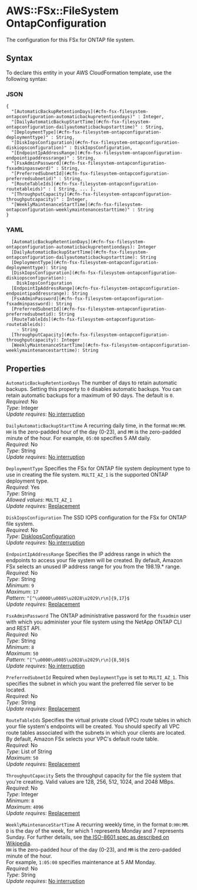 # AWS::FSx::FileSystem OntapConfiguration<a name="aws-properties-fsx-filesystem-ontapconfiguration"></a>

The configuration for this FSx for ONTAP file system\.

## Syntax<a name="aws-properties-fsx-filesystem-ontapconfiguration-syntax"></a>

To declare this entity in your AWS CloudFormation template, use the following syntax:

### JSON<a name="aws-properties-fsx-filesystem-ontapconfiguration-syntax.json"></a>

```
{
  "[AutomaticBackupRetentionDays](#cfn-fsx-filesystem-ontapconfiguration-automaticbackupretentiondays)" : Integer,
  "[DailyAutomaticBackupStartTime](#cfn-fsx-filesystem-ontapconfiguration-dailyautomaticbackupstarttime)" : String,
  "[DeploymentType](#cfn-fsx-filesystem-ontapconfiguration-deploymenttype)" : String,
  "[DiskIopsConfiguration](#cfn-fsx-filesystem-ontapconfiguration-diskiopsconfiguration)" : DiskIopsConfiguration,
  "[EndpointIpAddressRange](#cfn-fsx-filesystem-ontapconfiguration-endpointipaddressrange)" : String,
  "[FsxAdminPassword](#cfn-fsx-filesystem-ontapconfiguration-fsxadminpassword)" : String,
  "[PreferredSubnetId](#cfn-fsx-filesystem-ontapconfiguration-preferredsubnetid)" : String,
  "[RouteTableIds](#cfn-fsx-filesystem-ontapconfiguration-routetableids)" : [ String, ... ],
  "[ThroughputCapacity](#cfn-fsx-filesystem-ontapconfiguration-throughputcapacity)" : Integer,
  "[WeeklyMaintenanceStartTime](#cfn-fsx-filesystem-ontapconfiguration-weeklymaintenancestarttime)" : String
}
```

### YAML<a name="aws-properties-fsx-filesystem-ontapconfiguration-syntax.yaml"></a>

```
  [AutomaticBackupRetentionDays](#cfn-fsx-filesystem-ontapconfiguration-automaticbackupretentiondays): Integer
  [DailyAutomaticBackupStartTime](#cfn-fsx-filesystem-ontapconfiguration-dailyautomaticbackupstarttime): String
  [DeploymentType](#cfn-fsx-filesystem-ontapconfiguration-deploymenttype): String
  [DiskIopsConfiguration](#cfn-fsx-filesystem-ontapconfiguration-diskiopsconfiguration): 
    DiskIopsConfiguration
  [EndpointIpAddressRange](#cfn-fsx-filesystem-ontapconfiguration-endpointipaddressrange): String
  [FsxAdminPassword](#cfn-fsx-filesystem-ontapconfiguration-fsxadminpassword): String
  [PreferredSubnetId](#cfn-fsx-filesystem-ontapconfiguration-preferredsubnetid): String
  [RouteTableIds](#cfn-fsx-filesystem-ontapconfiguration-routetableids): 
    - String
  [ThroughputCapacity](#cfn-fsx-filesystem-ontapconfiguration-throughputcapacity): Integer
  [WeeklyMaintenanceStartTime](#cfn-fsx-filesystem-ontapconfiguration-weeklymaintenancestarttime): String
```

## Properties<a name="aws-properties-fsx-filesystem-ontapconfiguration-properties"></a>

`AutomaticBackupRetentionDays`  <a name="cfn-fsx-filesystem-ontapconfiguration-automaticbackupretentiondays"></a>
The number of days to retain automatic backups\. Setting this property to `0` disables automatic backups\. You can retain automatic backups for a maximum of 90 days\. The default is `0`\.  
*Required*: No  
*Type*: Integer  
*Update requires*: [No interruption](https://docs.aws.amazon.com/AWSCloudFormation/latest/UserGuide/using-cfn-updating-stacks-update-behaviors.html#update-no-interrupt)

`DailyAutomaticBackupStartTime`  <a name="cfn-fsx-filesystem-ontapconfiguration-dailyautomaticbackupstarttime"></a>
A recurring daily time, in the format `HH:MM`\. `HH` is the zero\-padded hour of the day \(0\-23\), and `MM` is the zero\-padded minute of the hour\. For example, `05:00` specifies 5 AM daily\.   
*Required*: No  
*Type*: String  
*Update requires*: [No interruption](https://docs.aws.amazon.com/AWSCloudFormation/latest/UserGuide/using-cfn-updating-stacks-update-behaviors.html#update-no-interrupt)

`DeploymentType`  <a name="cfn-fsx-filesystem-ontapconfiguration-deploymenttype"></a>
Specifies the FSx for ONTAP file system deployment type to use in creating the file system\. `MULTI_AZ_1` is the supported ONTAP deployment type\.  
*Required*: Yes  
*Type*: String  
*Allowed values*: `MULTI_AZ_1`  
*Update requires*: [Replacement](https://docs.aws.amazon.com/AWSCloudFormation/latest/UserGuide/using-cfn-updating-stacks-update-behaviors.html#update-replacement)

`DiskIopsConfiguration`  <a name="cfn-fsx-filesystem-ontapconfiguration-diskiopsconfiguration"></a>
The SSD IOPS configuration for the FSx for ONTAP file system\.  
*Required*: No  
*Type*: [DiskIopsConfiguration](aws-properties-fsx-filesystem-openzfsconfiguration-diskiopsconfiguration.md)  
*Update requires*: [No interruption](https://docs.aws.amazon.com/AWSCloudFormation/latest/UserGuide/using-cfn-updating-stacks-update-behaviors.html#update-no-interrupt)

`EndpointIpAddressRange`  <a name="cfn-fsx-filesystem-ontapconfiguration-endpointipaddressrange"></a>
Specifies the IP address range in which the endpoints to access your file system will be created\. By default, Amazon FSx selects an unused IP address range for you from the 198\.19\.\* range\.  
*Required*: No  
*Type*: String  
*Minimum*: `9`  
*Maximum*: `17`  
*Pattern*: `^[^\u0000\u0085\u2028\u2029\r\n]{9,17}$`  
*Update requires*: [Replacement](https://docs.aws.amazon.com/AWSCloudFormation/latest/UserGuide/using-cfn-updating-stacks-update-behaviors.html#update-replacement)

`FsxAdminPassword`  <a name="cfn-fsx-filesystem-ontapconfiguration-fsxadminpassword"></a>
The ONTAP administrative password for the `fsxadmin` user with which you administer your file system using the NetApp ONTAP CLI and REST API\.  
*Required*: No  
*Type*: String  
*Minimum*: `8`  
*Maximum*: `50`  
*Pattern*: `^[^\u0000\u0085\u2028\u2029\r\n]{8,50}$`  
*Update requires*: [No interruption](https://docs.aws.amazon.com/AWSCloudFormation/latest/UserGuide/using-cfn-updating-stacks-update-behaviors.html#update-no-interrupt)

`PreferredSubnetId`  <a name="cfn-fsx-filesystem-ontapconfiguration-preferredsubnetid"></a>
Required when `DeploymentType` is set to `MULTI_AZ_1`\. This specifies the subnet in which you want the preferred file server to be located\.  
*Required*: No  
*Type*: String  
*Update requires*: [Replacement](https://docs.aws.amazon.com/AWSCloudFormation/latest/UserGuide/using-cfn-updating-stacks-update-behaviors.html#update-replacement)

`RouteTableIds`  <a name="cfn-fsx-filesystem-ontapconfiguration-routetableids"></a>
Specifies the virtual private cloud \(VPC\) route tables in which your file system's endpoints will be created\. You should specify all VPC route tables associated with the subnets in which your clients are located\. By default, Amazon FSx selects your VPC's default route table\.  
*Required*: No  
*Type*: List of String  
*Maximum*: `50`  
*Update requires*: [Replacement](https://docs.aws.amazon.com/AWSCloudFormation/latest/UserGuide/using-cfn-updating-stacks-update-behaviors.html#update-replacement)

`ThroughputCapacity`  <a name="cfn-fsx-filesystem-ontapconfiguration-throughputcapacity"></a>
Sets the throughput capacity for the file system that you're creating\. Valid values are 128, 256, 512, 1024, and 2048 MBps\.  
*Required*: No  
*Type*: Integer  
*Minimum*: `8`  
*Maximum*: `4096`  
*Update requires*: [Replacement](https://docs.aws.amazon.com/AWSCloudFormation/latest/UserGuide/using-cfn-updating-stacks-update-behaviors.html#update-replacement)

`WeeklyMaintenanceStartTime`  <a name="cfn-fsx-filesystem-ontapconfiguration-weeklymaintenancestarttime"></a>
A recurring weekly time, in the format `D:HH:MM`\.   
 `D` is the day of the week, for which 1 represents Monday and 7 represents Sunday\. For further details, see [the ISO\-8601 spec as described on Wikipedia](https://en.wikipedia.org/wiki/ISO_week_date)\.  
 `HH` is the zero\-padded hour of the day \(0\-23\), and `MM` is the zero\-padded minute of the hour\.   
For example, `1:05:00` specifies maintenance at 5 AM Monday\.  
*Required*: No  
*Type*: String  
*Update requires*: [No interruption](https://docs.aws.amazon.com/AWSCloudFormation/latest/UserGuide/using-cfn-updating-stacks-update-behaviors.html#update-no-interrupt)